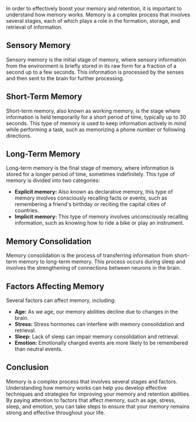 
In order to effectively boost your memory and retention, it is important to understand how memory works. Memory is a complex process that involves several stages, each of which plays a role in the formation, storage, and retrieval of information.

Sensory Memory
--------------

Sensory memory is the initial stage of memory, where sensory information from the environment is briefly stored in its raw form for a fraction of a second up to a few seconds. This information is processed by the senses and then sent to the brain for further processing.

Short-Term Memory
-----------------

Short-term memory, also known as working memory, is the stage where information is held temporarily for a short period of time, typically up to 30 seconds. This type of memory is used to keep information actively in mind while performing a task, such as memorizing a phone number or following directions.

Long-Term Memory
----------------

Long-term memory is the final stage of memory, where information is stored for a longer period of time, sometimes indefinitely. This type of memory is divided into two categories:

* **Explicit memory:** Also known as declarative memory, this type of memory involves consciously recalling facts or events, such as remembering a friend's birthday or reciting the capital cities of countries.
* **Implicit memory:** This type of memory involves unconsciously recalling information, such as knowing how to ride a bike or play an instrument.

Memory Consolidation
--------------------

Memory consolidation is the process of transferring information from short-term memory to long-term memory. This process occurs during sleep and involves the strengthening of connections between neurons in the brain.

Factors Affecting Memory
------------------------

Several factors can affect memory, including:

* **Age:** As we age, our memory abilities decline due to changes in the brain.
* **Stress:** Stress hormones can interfere with memory consolidation and retrieval.
* **Sleep:** Lack of sleep can impair memory consolidation and retrieval.
* **Emotion:** Emotionally charged events are more likely to be remembered than neutral events.

Conclusion
----------

Memory is a complex process that involves several stages and factors. Understanding how memory works can help you develop effective techniques and strategies for improving your memory and retention abilities. By paying attention to factors that affect memory, such as age, stress, sleep, and emotion, you can take steps to ensure that your memory remains strong and effective throughout your life.

